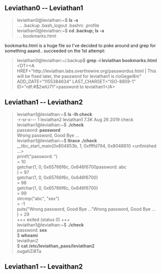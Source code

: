 ## Leviathan0 \-\- Leviathan1

> leviathan0@leviathan:\~$ __ls \-a__\
> \.  \.\.  \.backup  \.bash\_logout  \.bashrc  \.profile\
> leviathan0@leviathan:\~$ __cd \.backup; ls \-a__\
> \.  \.\.  bookmarks\.html

bookmarks.html is a huge file so I've decided to poke around and grep for something aaand.. succeeded on the 1st attempt:

> leviathan0@leviathan:\~/\.backup$ __grep \-i leviathan bookmarks.html__\
> \<DT\>\<A HREF=\"http://leviathan\.labs\.overthewire\.org/passwordus\.html | This will be fixed later, the password for leviathan1 is rioGegei8m\" ADD\_DATE=\"1155384634\" LAST\_CHARSET=\"ISO\-8859\-1\" ID=\"rdf:\#$2wIU71\"\>password to leviathan1\</A\>

## Leviathan1 \-\- Leviathan2

> leviathan1@leviathan:\~$ __ls \-lh check__\
> \-r\-sr\-x\-\-\- 1 leviathan2 leviathan1 7\.3K Aug 26  2019 check\
> leviathan1@leviathan:\~$ __\./check__\
> password: __password__\
> Wrong password, Good Bye ...\
> leviathan1@leviathan:\~$ __ltrace \./check__\
> \_\_libc\_start\_main(0x804853b, 1, 0xffffd794, 0x8048610 \<unfinished \.\.\.\>\
> printf(\"password: \")\
>                        = 10\
> getchar(1, 0, 0x65766f6c, 0x646f6700password: abc\
> )                                                                        = 97\
> getchar(1, 0, 0x65766f6c, 0x646f6700)\
>                        = 98\
> getchar(1, 0, 0x65766f6c, 0x646f6700)\
>                        = 99\
> strcmp(\"abc\", \"sex\")\
>                        = \-1\
> puts(\"Wrong password, Good Bye \.\.\.\"Wrong password, Good Bye \.\.\.\
> )                                                                         = 29\
> +++ exited (status 0) +++\
> leviathan1@leviathan:\~$ __\./check__\
> password: __sex__\
> $ __whoami__\
> leviathan2\
> $ __cat /etc/leviathan\_pass/leviathan2__\
> ougahZi8Ta

## Leviathan1 \-\- Levaithan2

